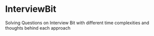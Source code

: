 # InterviewBit
Solving Questions on Interview Bit with different time complexities and thoughts behind each approach
